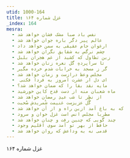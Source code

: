 ```yaml
---
utid: 1000-164
title: غزل شماره ۱۶۴
_index: 164
mesra:
  - نفس باد صبا مشک فشان خواهد شد
  - عالم پیر دگر باره جوان خواهد شد
  - ارغوان جام عقیقی به سمن خواهد داد
  - چشم نرگس به شقایق نگران خواهد شد
  - زین تطاول که کشید از غم هجران بلبل
  - تا سراپردهِ گل نعره زنان خواهد شد
  - گر ز مسجد به خرابات شدم خرده مگیر
  - مجلس وعظ درازست و زمان خواهد شد
  - ‌ ای دل ار عشرت امروز به فردا فکنی
  - مایه نقد بقا را که ضمان خواهد شد؟
  - ماه شعبان منه از دست قدح کاین خورشید
  - از نظر تا شب عیدِ رمضان خواهد شد
  - گُل عزیزست غنیمت شُمریدش صُحبت
  - که به باغ آمد ازین راه و از آن خواهد شد
  - مطربا مجلس انس است غزل خوان و سرود
  - چند گویی که چنین رفت و چنان خواهد شد
  - حافظ از بهر تو آمد سوی اقلیم وجود
  - قدمی نه به وداعش که روان خواهد شد
---
```

غزل شماره ۱۶۴
